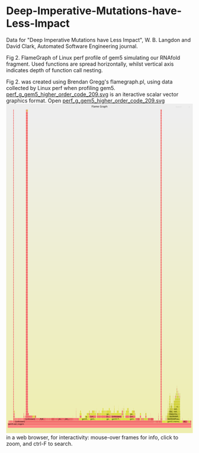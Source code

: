 # Deep-Imperative-Mutations-have-Less-Impact
Data for "Deep Imperative Mutations have Less Impact", W. B. Langdon and David Clark, Automated Software Engineering journal.

Fig 2. 
FlameGraph of Linux perf profile of gem5 simulating our RNAfold fragment.
Used functions are spread horizontally,
whilst vertical axis indicates depth of function call nesting.

Fig 2. was created using Brendan Gregg's flamegraph.pl, using data collected by Linux perf when profiling gem5.
[perf_g_gem5_higher_order_code_209.svg](perf_g_gem5_higher_order_code_209.svg) is an iteractive scalar vector graphics format.
Open [perf_g_gem5_higher_order_code_209.svg](perf_g_gem5_higher_order_code_209.svg)<img src="./perf_g_gem5_higher_order_code_209.svg"> in a web browser, for interactivity: mouse-over frames for info, click to zoom, and ctrl-F to search.
